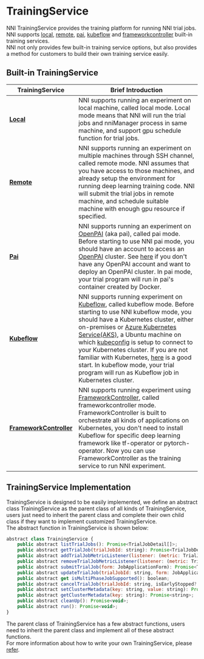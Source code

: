 # TrainingService

NNI TrainingService provides the training platform for running NNI trial jobs. NNI supports [local](./LocalMode.md), [remote](./RemoteMachineMode.md), [pai](./PaiMode.md), [kubeflow](./KubeflowMode.md) and [frameworkcontroller](./FrameworkControllerMode.md) built-in training services.   
NNI not only provides few built-in training service options, but also provides a method for customers to build their own training service easily.

## Built-in TrainingService

|TrainingService|Brief Introduction|
|---|---|
|[__Local__](./LocalMode.md)|NNI supports running an experiment on local machine, called local mode. Local mode means that NNI will run the trial jobs and nniManager process in same machine, and support gpu schedule function for trial jobs.|
|[__Remote__](./RemoteMachineMode.md)|NNI supports running an experiment on multiple machines through SSH channel, called remote mode. NNI assumes that you have access to those machines, and already setup the environment for running deep learning training code. NNI will submit the trial jobs in remote machine, and schedule suitable machine with enough gpu resource if specified.|
|[__Pai__](./PaiMode.md)|NNI supports running an experiment on [OpenPAI](https://github.com/Microsoft/pai) (aka pai), called pai mode. Before starting to use NNI pai mode, you should have an account to access an [OpenPAI](https://github.com/Microsoft/pai) cluster. See [here](https://github.com/Microsoft/pai#how-to-deploy) if you don't have any OpenPAI account and want to deploy an OpenPAI cluster. In pai mode, your trial program will run in pai's container created by Docker.|
|[__Kubeflow__](./KubeflowMode.md)|NNI supports running experiment on [Kubeflow](https://github.com/kubeflow/kubeflow), called kubeflow mode. Before starting to use NNI kubeflow mode, you should have a Kubernetes cluster, either on-premises or [Azure Kubernetes Service(AKS)](https://azure.microsoft.com/en-us/services/kubernetes-service/), a Ubuntu machine on which [kubeconfig](https://kubernetes.io/docs/concepts/configuration/organize-cluster-access-kubeconfig/) is setup to connect to your Kubernetes cluster. If you are not familiar with Kubernetes, [here](https://kubernetes.io/docs/tutorials/kubernetes-basics/) is a good start. In kubeflow mode, your trial program will run as Kubeflow job in Kubernetes cluster.|
|[__FrameworkController__](./FrameworkControllerMode.md)|NNI supports running experiment using [FrameworkController](https://github.com/Microsoft/frameworkcontroller), called frameworkcontroller mode. FrameworkController is built to orchestrate all kinds of applications on Kubernetes, you don't need to install Kubeflow for specific deep learning framework like tf-operator or pytorch-operator. Now you can use FrameworkController as the training service to run NNI experiment.|

## TrainingService Implementation

TrainingService is designed to be easily implemented, we define an abstract class TrainingService as the parent class of all kinds of TrainingService, users just need to inherit the parent class and complete their own child class if they want to implement customized TrainingService.  
The abstract function in TrainingService is shown below:

```javascript
abstract class TrainingService {
    public abstract listTrialJobs(): Promise<TrialJobDetail[]>;
    public abstract getTrialJob(trialJobId: string): Promise<TrialJobDetail>;
    public abstract addTrialJobMetricListener(listener: (metric: TrialJobMetric) => void): void;
    public abstract removeTrialJobMetricListener(listener: (metric: TrialJobMetric) => void): void;
    public abstract submitTrialJob(form: JobApplicationForm): Promise<TrialJobDetail>;
    public abstract updateTrialJob(trialJobId: string, form: JobApplicationForm): Promise<TrialJobDetail>;
    public abstract get isMultiPhaseJobSupported(): boolean;
    public abstract cancelTrialJob(trialJobId: string, isEarlyStopped?: boolean): Promise<void>;
    public abstract setClusterMetadata(key: string, value: string): Promise<void>;
    public abstract getClusterMetadata(key: string): Promise<string>;
    public abstract cleanUp(): Promise<void>;
    public abstract run(): Promise<void>;
}
```

The parent class of TrainingService has a few abstract functions, users need to inherit the parent class and implement all of these abstract functions.  
For more information about how to write your own TrainingService, please [refer](https://github.com/microsoft/nni/blob/master/docs/en_US/TrainingService/HowToImplementTrainingService.md).

